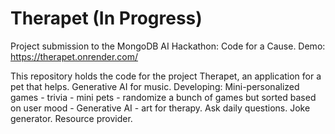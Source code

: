 # Therapet (In Progress)

Project submission to the MongoDB AI Hackathon: Code for a Cause.
Demo: https://therapet.onrender.com/

This repository holds the code for the project Therapet, an application for a pet that helps.
Generative AI for music.
Developing: Mini-personalized games - trivia - mini pets - randomize a bunch of games but sorted based on user mood - Generative AI - art for therapy.
Ask daily questions.
Joke generator.
Resource provider.

